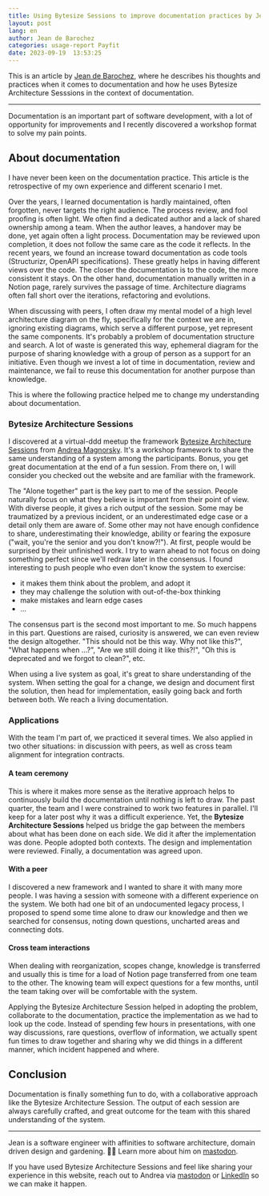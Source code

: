 ```yaml
---
title: Using Bytesize Sessions to improve documentation practices by Jean de Barochez at Payfit
layout: post
lang: en
author: Jean de Barochez
categories: usage-report Payfit
date: 2023-09-19  13:53:25
---
```


This is an article by [Jean de Barochez](https://mastodon.social/@jdebarochez), where he describes his thoughts and practices when it comes to documentation and how he uses Bytesize Architecture Sesssions in the context of documentation.

---


Documentation is an important part of software development, with a lot of opportunity for improvements and I recently discovered a workshop format to solve my pain points.

## About documentation


I have never been keen on the documentation practice. This article is the retrospective of my own experience and different scenario I met.

Over the years, I learned documentation is hardly maintained, often forgotten, never targets the right audience. The process review, and fool proofing is often light. We often find a dedicated author and a lack of shared ownership among a team. When the author leaves, a handover may be done, yet again often a light process. Documentation may be reviewed upon completion, it does not follow the same care as the code it reflects. In the recent years, we found an increase toward documentation as code tools (Structurizr, OpenAPI specifications). These greatly helps in having different views over the code. The closer the documentation is to the code, the more consistent it stays. On the other hand, documentation manually written in a Notion page, rarely survives the passage of time. Architecture diagrams often fall short over the iterations, refactoring and evolutions.

When discussing with peers, I often draw my mental model of a high level architecture diagram on the fly, specifically for the context we are in, ignoring existing diagrams, which serve a different purpose, yet represent the same components. It's probably a problem of documentation structure and search. A lot of waste is generated this way, ephemeral diagram for the purpose of sharing knowledge with a group of person as a support for an initiative. Even though we invest a lot of time in documentation, review and maintenance, we fail to reuse this documentation for another purpose than knowledge.

This is where the following practice helped me to change my understanding about documentation.

### Bytesize Architecture Sessions

I discovered at a virtual-ddd meetup the framework [Bytesize Architecture Sessions](https://bytesizearchitecturesessions.com/) from [Andrea Magnorsky](https://www.roundcrisis.com/). It's a workshop framework to share the same understanding of a system among the participants. Bonus, you get great documentation at the end of a fun session. From there on, I will consider you checked out the website and are familiar with the framework.

The "Alone together" part is the key part to me of the session. People naturally focus on what they believe is important from their point of view. With diverse people, it gives a rich output of the session. Some may be traumatized by a previous incident, or an underestimated edge case or a detail only them are aware of. Some other may not have enough confidence to share, underestimating their knowledge, ability or fearing the exposure ("wait, you're the senior and you don't know?!"). At first, people would be surprised by their unfinished work. I try to warn ahead to not focus on doing something perfect since we'll redraw later in the consensus. I found interesting to push people who even don't know the system to exercise:

- it makes them think about the problem, and adopt it
- they may challenge the solution with out-of-the-box thinking
- make mistakes and learn edge cases
- ...

The consensus part is the second most important to me. So much happens in this part. Questions are raised, curiosity is answered, we can even review the design altogether. "This should not be this way. Why not like this?", "What happens when ...?", "Are we still doing it like this?!", "Oh this is deprecated and we forgot to clean?", etc.

When using a live system as goal, it's great to share understanding of the system. When setting the goal for a change, we design and document first the solution, then head for implementation, easily going back and forth between both. We reach a living documentation.

### Applications

With the team I'm part of, we practiced it several times. We also applied in two other situations: in discussion with peers, as well as cross team alignment for integration contracts.

#### A team ceremony

This is where it makes more sense as the iterative approach helps to continuously build the documentation until nothing is left to draw. The past quarter, the team and I were constrained to work two features in parallel. I'll keep for a later post why it was a difficult experience. Yet, the **Bytesize Architecture Sessions** helped us bridge the gap between the members about what has been done on each side. We did it after the implementation was done. People adopted both contexts. The design and implementation were reviewed. Finally, a documentation was agreed upon.

#### With a peer

I discovered a new framework and I wanted to share it with many more people. I was having a session with someone with a different experience on the system. We both had one bit of an undocumented legacy process, I proposed to spend some time alone to draw our knowledge and then we searched for consensus, noting down questions, uncharted areas and connecting dots.

#### Cross team interactions

When dealing with reorganization, scopes change, knowledge is transferred and usually this is time for a load of Notion page transferred from one team to the other. The knowing team will expect questions for a few months, until the team taking over will be comfortable with the system.

Applying the Bytesize Architecture Session helped in adopting the problem, collaborate to the documentation, practice the implementation as we had to look up the code. Instead of spending few hours in presentations, with one way discussions, rare questions, overflow of information, we actually spent fun times to draw together and sharing why we did things in a different manner, which incident happened and where.

## Conclusion

Documentation is finally something fun to do, with a collaborative approach like the Bytesize Architecture Session. The output of each session are always carefully crafted, and great outcome for the team with this shared understanding of the system.

--- 

Jean is a software engineer with affinities to software architecture, domain driven design and gardening. 🧑‍🌾
Learn more about him on [mastodon](https://mastodon.social/@jdebarochez).

If you have used Bytesize Architecture Sessions and feel like sharing your experience in this website, reach out to Andrea via [mastodon](https://types.pl/@roundcrisis/) or [LinkedIn](https://www.linkedin.com/in/magnorsky/) so we can make it happen.